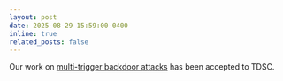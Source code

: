 ```yaml
---
layout: post
date: 2025-08-29 15:59:00-0400
inline: true
related_posts: false
---
```


Our work on [multi-trigger backdoor attacks](https://ieeexplore.ieee.org/document/11150583) has been accepted to TDSC.